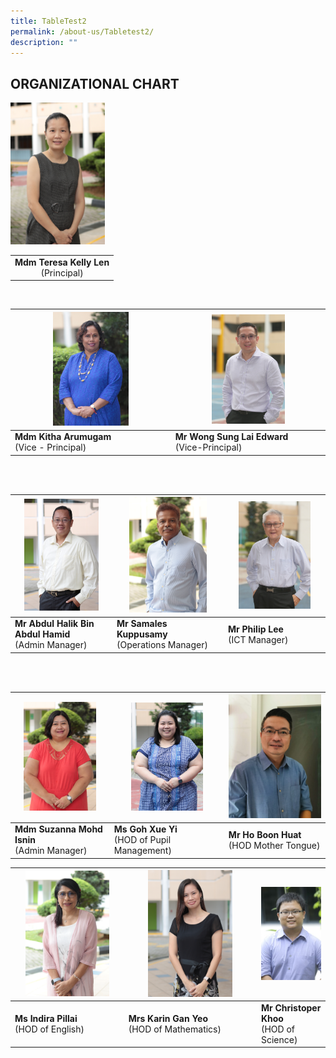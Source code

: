 ```yaml
---
title: TableTest2
permalink: /about-us/Tabletest2/
description: ""
---
```

## ORGANIZATIONAL CHART

<img style="width:30%" src="/images/Mdm%20Teresa%20Kelly%20Len.jpeg"> 


|  |
|:---:|
| <b>Mdm Teresa Kelly Len</b><br>(Principal)|

<br>

|   <img src="/images/Mdm%20Kitha%20Arumugam.jpeg"  style="width:50%" />                   |                  <img src="/images/Mr%20Edward%20Wong.jpeg"  style="width:50%" />                               |   
|--------------------------------------|-------------------------------------------|
| **Mdm Kitha Arumugam**  <br> (Vice - Principal) | **Mr Wong Sung Lai  Edward** <br> (Vice-Principal) |

<br>
<br>

|   <img src="/images/Mr%20Abdul%20Halik%20Bin%20Abdul%20Hamid.jpeg"  style="width:80%" />                   |                  <img src="/images/Mr%20K%20M%20Samales.jpeg"  style="width:75%" />                               |  <img src="/images/Mr%20Philip%20Lee.jpeg"  style="width:77%" />        |
|--------------------------------------|-------------------------------------------| -------------------------------------------------|
| **Mr Abdul Halik Bin Abdul Hamid**  <br> (Admin Manager) | **Mr Samales Kuppusamy** <br> (Operations Manager) | **Mr Philip Lee** <br> (ICT Manager)

<br>
<br>

|   <img src="/images/Mdm%20Suzanna%20Mohd%20Isnin.jpeg"  style="width:80%" />                   |                  <img src="/images/Ms%20Goh%20Xue%20Yi.jpeg"  style="width:68%" />                               |  <img src="/images/Mr%20Ho%20Boon%20Huat.jpeg"  style="width:100%" />        |
|--------------------------------------|-------------------------------------------| -------------------------------------------------|
| **Mdm Suzanna Mohd Isnin**  <br> (Admin Manager) | **Ms Goh Xue Yi**<br>(HOD of Pupil Management) | **Mr Ho Boon Huat**<br> (HOD Mother Tongue)

|   <img src="/images/Ms%20Indira%20do%20R%20Pillai.jpeg"  style="width:80%" />                   |                  <img src="/images/Mrs%20Karin%20Gan-Yeo.jpeg"  style="width:68%" />                               |  <img src="/images/Mr%20Christopher%20Khoo.jpeg"  style="width:100%" />        |
|--------------------------------------|-------------------------------------------| -------------------------------------------------|
| **Ms Indira Pillai** <br> (HOD of English) | **Mrs Karin Gan Yeo**<br>(HOD of Mathematics) | **Mr Christoper Khoo**<br> (HOD of Science)